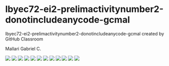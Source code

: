 # lbyec72-ei2-prelimactivitynumber2-donotincludeanycode-gcmal
lbyec72-ei2-prelimactivitynumber2-donotincludeanycode-gcmal created by GitHub Classroom

Mallari Gabriel C. 

![](pic1.png)
![](pic2.png)
![](pic3.png)
![](pic4.png)
![](pic5.png)
![](pic6.png)
![](pic7.png)
![](pic8.png)
![](pic9.png)
![](pic10.png)
![](pic11.png)
![](pic12.png)

